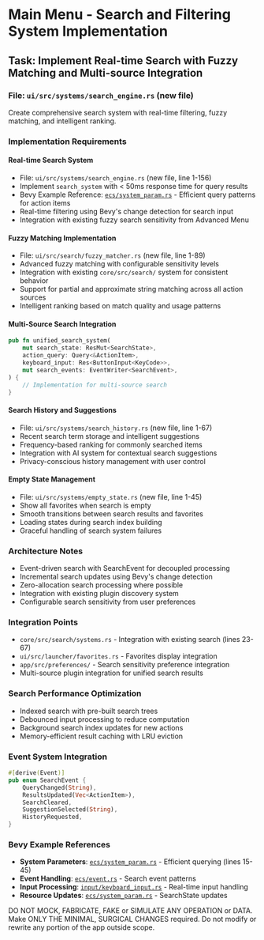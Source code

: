 # Main Menu - Search and Filtering System Implementation

## Task: Implement Real-time Search with Fuzzy Matching and Multi-source Integration

### File: `ui/src/systems/search_engine.rs` (new file)

Create comprehensive search system with real-time filtering, fuzzy matching, and intelligent ranking.

### Implementation Requirements

#### Real-time Search System
- File: `ui/src/systems/search_engine.rs` (new file, line 1-156)
- Implement `search_system` with < 50ms response time for query results
- Bevy Example Reference: [`ecs/system_param.rs`](../../../docs/bevy/examples/ecs/system_param.rs) - Efficient query patterns for action items
- Real-time filtering using Bevy's change detection for search input
- Integration with existing fuzzy search sensitivity from Advanced Menu

#### Fuzzy Matching Implementation
- File: `ui/src/search/fuzzy_matcher.rs` (new file, line 1-89)
- Advanced fuzzy matching with configurable sensitivity levels
- Integration with existing `core/src/search/` system for consistent behavior
- Support for partial and approximate string matching across all action sources
- Intelligent ranking based on match quality and usage patterns

#### Multi-Source Search Integration
```rust
pub fn unified_search_system(
    mut search_state: ResMut<SearchState>,
    action_query: Query<&ActionItem>,
    keyboard_input: Res<ButtonInput<KeyCode>>,
    mut search_events: EventWriter<SearchEvent>,
) {
    // Implementation for multi-source search
}
```

#### Search History and Suggestions
- File: `ui/src/systems/search_history.rs` (new file, line 1-67)
- Recent search term storage and intelligent suggestions
- Frequency-based ranking for commonly searched items
- Integration with AI system for contextual search suggestions
- Privacy-conscious history management with user control

#### Empty State Management
- File: `ui/src/systems/empty_state.rs` (new file, line 1-45)
- Show all favorites when search is empty
- Smooth transitions between search results and favorites
- Loading states during search index building
- Graceful handling of search system failures

### Architecture Notes
- Event-driven search with SearchEvent for decoupled processing
- Incremental search updates using Bevy's change detection
- Zero-allocation search processing where possible
- Integration with existing plugin discovery system
- Configurable search sensitivity from user preferences

### Integration Points
- `core/src/search/systems.rs` - Integration with existing search (lines 23-67)
- `ui/src/launcher/favorites.rs` - Favorites display integration
- `app/src/preferences/` - Search sensitivity preference integration
- Multi-source plugin integration for unified search results

### Search Performance Optimization
- Indexed search with pre-built search trees
- Debounced input processing to reduce computation
- Background search index updates for new actions
- Memory-efficient result caching with LRU eviction

### Event System Integration
```rust
#[derive(Event)]
pub enum SearchEvent {
    QueryChanged(String),
    ResultsUpdated(Vec<ActionItem>),
    SearchCleared,
    SuggestionSelected(String),
    HistoryRequested,
}
```

### Bevy Example References
- **System Parameters**: [`ecs/system_param.rs`](../../../docs/bevy/examples/ecs/system_param.rs) - Efficient querying (lines 15-45)
- **Event Handling**: [`ecs/event.rs`](../../../docs/bevy/examples/ecs/event.rs) - Search event patterns
- **Input Processing**: [`input/keyboard_input.rs`](../../../docs/bevy/examples/input/keyboard_input.rs) - Real-time input handling
- **Resource Updates**: [`ecs/system_param.rs`](../../../docs/bevy/examples/ecs/system_param.rs) - SearchState updates

DO NOT MOCK, FABRICATE, FAKE or SIMULATE ANY OPERATION or DATA. Make ONLY THE MINIMAL, SURGICAL CHANGES required. Do not modify or rewrite any portion of the app outside scope.